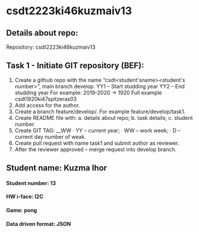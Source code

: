 # csdt2223ki46kuzmaiv13
## Details about repo:
Repository: csdt2223ki46kuzmaiv13

## Task 1 - Initiate GIT repository (BEF):
1. Create a github repo with the name “csdt<student'sname><student's number>”, main branch develop. YY1 – Start studding year YY2 – End studding year For example: 2019-2020 -> 1920 Full example csdt1920ki47spitzeras03
2. Add access for the author.
3. Create a branch feature/develop/. For example feature/develop/task1.
4. Create README file with: a. details about repo; b. task details; c. student number.
5. Create GIT TAG: __WW ∙ YY – current year; ∙ WW – work week; ∙ D – current day number of weak.
6. Create pull request with name task1 and submit author as reviewer.
7. After the reviewer approved – merge request into develop branch.

## Student name: Kuzma Ihor
#### Student number: 13 
#### HW i-face: I2C 
#### Game: pong 
#### Data driven format: JSON
